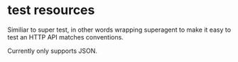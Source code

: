 # test resources
Similiar to super test, in other words wrapping superagent to make it easy to test an HTTP API matches conventions.

Currently only supports JSON.